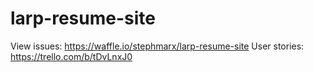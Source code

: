 # larp-resume-site

View issues: https://waffle.io/stephmarx/larp-resume-site
User stories: https://trello.com/b/tDvLnxJ0
